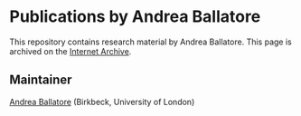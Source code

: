Publications by Andrea Ballatore
=============================================

This repository contains research material by Andrea Ballatore.
This page is archived on the [Internet Archive](https://web.archive.org/web/20181215133220/https://github.com/andrea-ballatore/andrea-ballatore-publications).

## Maintainer

[Andrea Ballatore](https://aballatore.space) (Birkbeck, University of London)
